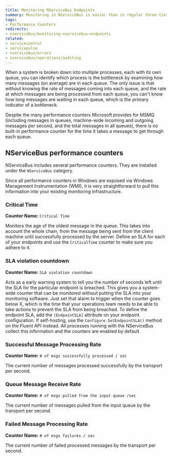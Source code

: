 ```yaml
---
title: Monitoring NServiceBus Endpoints
summary: Monitoring in NServiceBus is easier than in regular three-tier systems due to queuing and message-based communication.
tags:
- Performance Counters
redirects:
- nservicebus/monitoring-nservicebus-endpoints
related:
- servicecontrol
- servicepulse
- nservicebus/errors
- nservicebus/operations/auditing
---
```


When a system is broken down into multiple processes, each with its own queue, you can identify which process is the bottleneck by examining how many messages (on average) are in each queue. The only issue is that without knowing the rate of messages coming into each queue, and the rate at which messages are being processed from each queue, you can't know how long messages are waiting in each queue, which is the primary indicator of a bottleneck.

Despite the many performance counters Microsoft provides for MSMQ (including messages in queues, machine-wide incoming and outgoing messages per second, and the total messages in all queues), there is no built-in performance counter for the time it takes a message to get through each queue.


## NServiceBus performance counters

NServiceBus includes several performance counters. They are installed under the `NServiceBus` category.

Since all performance counters in Windows are exposed via Windows Management Instrumentation (WMI), it is very straightforward to pull this information into your existing monitoring infrastructure.


### Critical Time

**Counter Name:** `Critical Time`

Monitors the age of the oldest message in the queue. This takes into account the whole chain, from the message being sent from the client machine until successfully processed by the server. Define an SLA for each of your endpoints and use the `CriticalTime` counter to make sure you adhere to it.


### SLA violation countdown

**Counter Name:** `SLA violation countdown`

Acts as a early warning system to tell you the number of seconds left until the SLA for the particular endpoint is breached. This gives you a system-wide counter that can be monitored without putting the SLA into your monitoring software. Just set that alarm to trigger when the counter goes below X, which is the time that your operations team needs to be able to take actions to prevent the SLA from being breached. To define the endpoint SLA, add the `[EndpointSLA]` attribute on your endpoint configuration. If self-hosting, use the `Configure.SetEndpointSLA()` method on the Fluent API instead. All processes running with the NServiceBus collect this information and the counters are enabled by default.


### Successful Message Processing Rate

**Counter Name:** `# of msgs successfully processed / sec`

The current number of messages processed successfully by the transport per second.


### Queue Message Receive Rate

**Counter Name:** `# of msgs pulled from the input queue /sec`

The current number of messages pulled from the input queue by the transport per second.


### Failed Message Processing Rate

**Counter Name:** `# of msgs failures / sec`

The current number of failed processed messages by the transport per second. 
